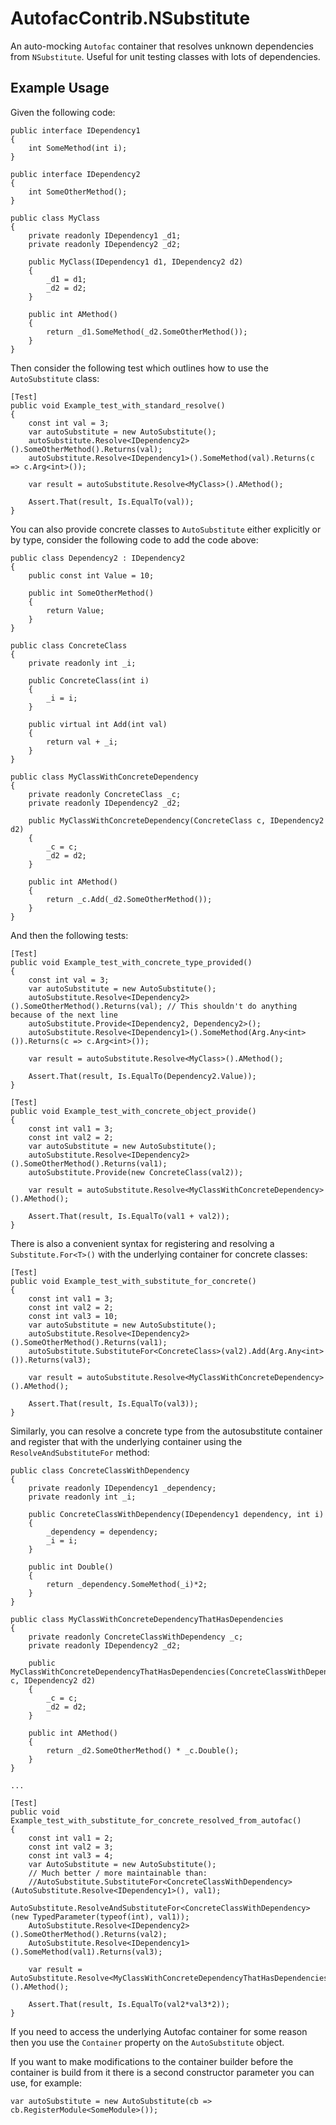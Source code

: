 ﻿AutofacContrib.NSubstitute
==========================

An auto-mocking `Autofac` container that resolves unknown dependencies from `NSubstitute`. Useful for unit testing classes with lots of dependencies.

Example Usage
-------------

Given the following code:

    public interface IDependency1
    {
        int SomeMethod(int i);
    }

    public interface IDependency2
    {
        int SomeOtherMethod();
    }

    public class MyClass
    {
        private readonly IDependency1 _d1;
        private readonly IDependency2 _d2;

        public MyClass(IDependency1 d1, IDependency2 d2)
        {
            _d1 = d1;
            _d2 = d2;
        }

        public int AMethod()
        {
            return _d1.SomeMethod(_d2.SomeOtherMethod());
        }
    }

Then consider the following test which outlines how to use the `AutoSubstitute` class:

    [Test]
    public void Example_test_with_standard_resolve()
    {
        const int val = 3;
        var autoSubstitute = new AutoSubstitute();
        autoSubstitute.Resolve<IDependency2>().SomeOtherMethod().Returns(val);
        autoSubstitute.Resolve<IDependency1>().SomeMethod(val).Returns(c => c.Arg<int>());

        var result = autoSubstitute.Resolve<MyClass>().AMethod();

        Assert.That(result, Is.EqualTo(val));
    }

You can also provide concrete classes to `AutoSubstitute` either explicitly or by type, consider the following code to add the code above:

    public class Dependency2 : IDependency2
    {
        public const int Value = 10;

        public int SomeOtherMethod()
        {
            return Value;
        }
    }

    public class ConcreteClass
    {
        private readonly int _i;

        public ConcreteClass(int i)
        {
            _i = i;
        }

        public virtual int Add(int val)
        {
            return val + _i;
        }
    }

    public class MyClassWithConcreteDependency
    {
        private readonly ConcreteClass _c;
        private readonly IDependency2 _d2;

        public MyClassWithConcreteDependency(ConcreteClass c, IDependency2 d2)
        {
            _c = c;
            _d2 = d2;
        }

        public int AMethod()
        {
            return _c.Add(_d2.SomeOtherMethod());
        }
    }

And then the following tests:

    [Test]
    public void Example_test_with_concrete_type_provided()
    {
        const int val = 3;
        var autoSubstitute = new AutoSubstitute();
        autoSubstitute.Resolve<IDependency2>().SomeOtherMethod().Returns(val); // This shouldn't do anything because of the next line
        autoSubstitute.Provide<IDependency2, Dependency2>();
        autoSubstitute.Resolve<IDependency1>().SomeMethod(Arg.Any<int>()).Returns(c => c.Arg<int>());

        var result = autoSubstitute.Resolve<MyClass>().AMethod();

        Assert.That(result, Is.EqualTo(Dependency2.Value));
    }

    [Test]
    public void Example_test_with_concrete_object_provide()
    {
        const int val1 = 3;
        const int val2 = 2;
        var autoSubstitute = new AutoSubstitute();
        autoSubstitute.Resolve<IDependency2>().SomeOtherMethod().Returns(val1);
        autoSubstitute.Provide(new ConcreteClass(val2));

        var result = autoSubstitute.Resolve<MyClassWithConcreteDependency>().AMethod();

        Assert.That(result, Is.EqualTo(val1 + val2));
    }

There is also a convenient syntax for registering and resolving a `Substitute.For<T>()` with the underlying container for concrete classes:

    [Test]
    public void Example_test_with_substitute_for_concrete()
    {
        const int val1 = 3;
        const int val2 = 2;
        const int val3 = 10;
        var autoSubstitute = new AutoSubstitute();
        autoSubstitute.Resolve<IDependency2>().SomeOtherMethod().Returns(val1);
        autoSubstitute.SubstituteFor<ConcreteClass>(val2).Add(Arg.Any<int>()).Returns(val3);

        var result = autoSubstitute.Resolve<MyClassWithConcreteDependency>().AMethod();

        Assert.That(result, Is.EqualTo(val3));
    }

Similarly, you can resolve a concrete type from the autosubstitute container and register that with the underlying container using the `ResolveAndSubstituteFor` method:

    public class ConcreteClassWithDependency
    {
        private readonly IDependency1 _dependency;
        private readonly int _i;

        public ConcreteClassWithDependency(IDependency1 dependency, int i)
        {
            _dependency = dependency;
            _i = i;
        }

        public int Double()
        {
            return _dependency.SomeMethod(_i)*2;
        }
    }

    public class MyClassWithConcreteDependencyThatHasDependencies
    {
        private readonly ConcreteClassWithDependency _c;
        private readonly IDependency2 _d2;

        public MyClassWithConcreteDependencyThatHasDependencies(ConcreteClassWithDependency c, IDependency2 d2)
        {
            _c = c;
            _d2 = d2;
        }

        public int AMethod()
        {
            return _d2.SomeOtherMethod() * _c.Double();
        }
    }

	...

    [Test]
    public void Example_test_with_substitute_for_concrete_resolved_from_autofac()
    {
        const int val1 = 2;
        const int val2 = 3;
        const int val3 = 4;
        var AutoSubstitute = new AutoSubstitute();
        // Much better / more maintainable than:
        //AutoSubstitute.SubstituteFor<ConcreteClassWithDependency>(AutoSubstitute.Resolve<IDependency1>(), val1);
        AutoSubstitute.ResolveAndSubstituteFor<ConcreteClassWithDependency>(new TypedParameter(typeof(int), val1));
        AutoSubstitute.Resolve<IDependency2>().SomeOtherMethod().Returns(val2);
        AutoSubstitute.Resolve<IDependency1>().SomeMethod(val1).Returns(val3);

        var result = AutoSubstitute.Resolve<MyClassWithConcreteDependencyThatHasDependencies>().AMethod();

        Assert.That(result, Is.EqualTo(val2*val3*2));
    }

If you need to access the underlying Autofac container for some reason then you use the `Container` property on the `AutoSubstitute` object.

If you want to make modifications to the container builder before the container is build from it there is a second constructor parameter you can use, for example:

    var autoSubstitute = new AutoSubstitute(cb => cb.RegisterModule<SomeModule>());
